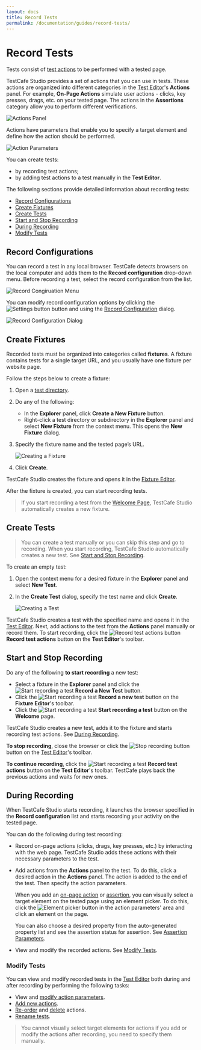 ```yaml
---
layout: docs
title: Record Tests
permalink: /documentation/guides/record-tests/
---
```

# Record Tests

Tests consist of [test actions](test-actions/README.md) to be performed with a tested page.

TestCafe Studio provides a set of actions that you can use in tests. These actions are organized into different categories in the [Test Editor](../../user-interface/test-editor.md)'s **Actions** panel. For example, **On-Page Actions** simulate user actions - clicks, key presses, drags, etc. on your tested page. The actions in the **Assertions** category allow you to perform different verifications.

![Actions Panel](../../../images/guides/actions-panel.png)

Actions have parameters that enable you to specify a target element and define how the action should be performed.

![Action Parameters](../../../images/guides/action-parameters.png)

You can create tests:

* by recording test actions;
* by adding test actions to a test manually in the **Test Editor**.

The following sections provide detailed information about recording tests:

* [Record Configurations](#record-configurations)
* [Create Fixtures](#create-fixtures)
* [Create Tests](#create-tests)
* [Start and Stop Recording](#start-and-stop-recording)
* [During Recording](#during-recording)
* [Modify Tests](#modify-tests)

## Record Configurations

You can record a test in any local browser. TestCafe detects browsers on the local computer and adds them to the **Record configuration** drop-down menu. Before recording a test, select the record configuration from the list.

![Record Congiruation Menu](../../../images/guides/record-configuration-list.png)

You can modify record configuration options by clicking the ![Settings button](../../../images/guides/settings-icon.png) button and using the [Record Configuration](../../user-interface/record-configuration-dialog.md) dialog.

![Record Configuration Dialog](../../../images/user-interface/dialogs/record-configuration-dialog.png)

## Create Fixtures

Recorded tests must be organized into categories called **fixtures**. A fixture contains tests for a single target URL, and you usually have one fixture per website page.

Follow the steps below to create a fixture:

1. Open a [test directory](../organize-tests.md#test-directory).
2. Do any of the following:
    * In the **Explorer** panel, click **Create a New Fixture** button.
    * Right-click a test directory or subdirectory in the **Explorer** panel and select **New Fixture** from the context menu.
    This opens the **New Fixture** dialog.
3. Specify the fixture name and the tested page’s URL.

    ![Creating a Fixture](../../../images/guides/creating-fixture.png)

4. Click **Create**.

TestCafe Studio creates the fixture and opens it in the [Fixture Editor](../../user-interface/fixture-editor.md).

After the fixture is created, you can start recording tests.

> If you start recording a test from the [Welcome Page](../../user-interface/welcome-page.md), TestCafe Studio automatically creates a new fixture.

## Create Tests

> You can create a test manually or you can skip this step and go to recording. When you start recording, TestCafe Studio automatically creates a new test. See [Start and Stop Recording](#start-and-stop-recording).

To create an empty test:

1. Open the context menu for a desired fixture in the **Explorer** panel and select **New Test**.
2. In the **Create Test** dialog, specify the test name and click **Create**.

    ![Creating a Test](../../../images/guides/creating-test.png)

TestCafe Studio creates a test with the specified name and opens it in the [Test Editor](../../user-interface/test-editor.md). Next, add actions to the test from the **Actions** panel manually or record them. To start recording, click the ![Record test actions button](../../../images/guides/record-test-icon.png) **Record test actions** button on the **Test Editor**'s toolbar.

## Start and Stop Recording

Do any of the following **to start recording** a new test:

* Select a fixture in the **Explorer** panel and click the ![Start recording a test](../../../images/guides/record-test-icon.png) **Record a New Test** button.
* Click the ![Start recording a test](../../../images/guides/record-test-icon.png) **Record a new test**  button on the **Fixture Editor**'s toolbar.
* Click the ![Start recording a test](../../../images/guides/record-test-icon.png) **Start recording a test** button on the **Welcome** page.

TestCafe Studio creates a new test, adds it to the fixture and starts recording test actions. See [During Recording](#during-recording).

**To stop recording**, close the browser or click the ![Stop recording button](../../../images/guides/stop-recording-icon.png) button on the [Test Editor](../../user-interface/test-editor.md)'s toolbar.

**To continue recording**, click the ![Start recording a test](../../../images/guides/record-test-icon.png) **Record test actions** button on the **Test Editor**'s toolbar. TestCafe plays back the previous actions and waits for new ones.

## During Recording

When TestCafe Studio starts recording, it launches the browser specified in the **Record configuration** list and starts recording your activity on the tested page.

You can do the following during test recording:

* Record on-page actions (clicks, drags, key presses, etc.) by interacting with the web page. TestCafe Studio adds these actions with their necessary parameters to the test.

* Add actions from the **Actions** panel to the test. To do this, click a desired action in the **Actions** panel. The action is added to the end of the test. Then specify the action parameters.

    When you add an [on-page action](test-actions/on-page-actions/README.md) or [assertion](test-actions/assertions.md), you can visually select a target element on the tested page using an element picker. To do this, click the ![Element picker](../../../images/guides/element-picker-icon.png) button in the action parameters' area and click an element on the page.

    You can also choose a desired property from the auto-generated property list and see the assertion status for assertion. See [Assertion Parameters](test-actions/assertions.md#assertion-parameters).

* View and modify the recorded actions. See [Modify Tests](#modify-tests).

### Modify Tests

You can view and modify recorded tests in the [Test Editor](../../user-interface/test-editor.md) both during and after recording by performing the following tasks:

* View and [modify action parameters](../../user-interface/test-editor.md#modify-actions-parameters).
* [Add new actions](../../user-interface/test-editor.md#add-actions-manually).
* [Re-order](../../user-interface/test-editor.md#change-an-actions-position) and [delete](../../user-interface/test-editor.md#delete-actions) actions.
* [Rename tests](../../user-interface/test-editor.md#rename-tests).

> You cannot visually select target elements for actions if you add or modify the actions after recording, you need to specify them manually.